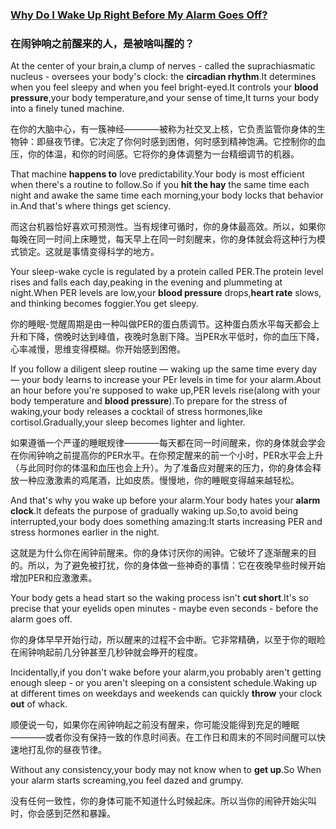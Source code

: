 ### [Why Do I Wake Up Right Before My Alarm Goes Off?](https://web.shanbay.com/reading/web-news/articles/rayux)
### 在闹钟响之前醒来的人，是被啥叫醒的？

At the center of your brain,a clump of nerves - called the suprachiasmatic nucleus - oversees your body's clock: the **circadian rhythm**.It determines when you feel sleepy and when you feel bright-eyed.It controls your **blood pressure**,your body temperature,and your sense of time,It turns your body into a finely tuned machine.

在你的大脑中心，有一簇神经————被称为社交叉上核，它负责监管你身体的生物钟：即昼夜节律。它决定了你何时感到困倦，何时感到精神饱满。它控制你的血压，你的体温，和你的时间感。它将你的身体调整为一台精细调节的机器。

That machine **happens to** love predictability.Your body is most efficient when there's a routine to follow.So if you **hit the hay** the same time each night and awake the same time each morning,your body locks that behavior in.And that's where things get sciency.

而这台机器恰好喜欢可预测性。当有规律可循时，你的身体最高效。所以，如果你每晚在同一时间上床睡觉，每天早上在同一时刻醒来，你的身体就会将这种行为模式锁定。这就是事情变得科学的地方。

Your sleep-wake cycle is regulated by a protein called PER.The protein level rises and falls each day,peaking in the evening and plummeting at night.When PER levels are low,your **blood pressure** drops,**heart rate** slows, and thinking becomes foggier.You get sleepy.

你的睡眠-觉醒周期是由一种叫做PER的蛋白质调节。这种蛋白质水平每天都会上升和下降，傍晚时达到峰值，夜晚时急剧下降。当PER水平低时，你的血压下降，心率减慢，思维变得模糊。你开始感到困倦。

If you follow a diligent sleep routine — waking up the same time every day — your body learns to increase your PEr levels in time for your alarm.About an hour before you're supposed to wake up,PER levels rise(along with your body temperature and **blood pressure**).To prepare for the stress of waking,your body releases a cocktail of stress hormones,like cortisol.Gradually,your sleep becomes lighter and lighter.

如果遵循一个严谨的睡眠规律————每天都在同一时间醒来，你的身体就会学会在你闹钟响之前提高你的PER水平。在你预定醒来的前一个小时，PER水平会上升（与此同时你的体温和血压也会上升）。为了准备应对醒来的压力，你的身体会释放一种应激激素的鸡尾酒，比如皮质。慢慢地，你的睡眠变得越来越轻松。

And that's why you wake up before your alarm.Your body hates your **alarm clock**.It defeats the purpose of gradually waking up.So,to avoid being interrupted,your body does something amazing:It starts increasing PER and stress hormones earlier in the night.

这就是为什么你在闹钟前醒来。你的身体讨厌你的闹钟。它破坏了逐渐醒来的目的。所以，为了避免被打扰，你的身体做一些神奇的事情：它在夜晚早些时候开始增加PER和应激激素。

Your body gets a head start so the waking process isn't **cut short**.It's so precise that your eyelids open minutes - maybe even seconds - before the alarm goes off.

你的身体早早开始行动，所以醒来的过程不会中断。它非常精确，以至于你的眼睑在闹钟响起前几分钟甚至几秒钟就会睁开的程度。

Incidentally,if you don't wake before your alarm,you probably aren't getting enough sleep - or you aren't sleeping on a consistent schedule.Waking up at different times on weekdays and weekends can quickly **throw** your clock **out** of whack.

顺便说一句，如果你在闹钟响起之前没有醒来，你可能没能得到充足的睡眠————或者你没有保持一致的作息时间表。在工作日和周末的不同时间醒可以快速地打乱你的昼夜节律。

Without any consistency,your body may not know when to **get up**.So When your alarm starts screaming,you feel dazed and grumpy.

没有任何一致性，你的身体可能不知道什么时候起床。所以当你的闹钟开始尖叫时，你会感到茫然和暴躁。